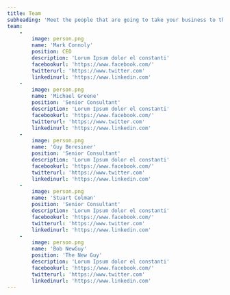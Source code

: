 ```yaml
---
title: Team
subheading: 'Meet the people that are going to take your business to the next level'
team:
    -
        image: person.png
        name: 'Mark Connoly'
        position: CEO
        description: 'Lorum Ipsum dolor el constanti'
        facebookurl: 'https://www.facebook.com/'
        twitterurl: 'https://www.twitter.com'
        linkedinurl: 'https://www.linkedin.com'
    -
        image: person.png
        name: 'Michael Greene'
        position: 'Senior Consultant'
        description: 'Lorum Ipsum dolor el constanti'
        facebookurl: 'https://www.facebook.com/'
        twitterurl: 'https://www.twitter.com'
        linkedinurl: 'https://www.linkedin.com'
    -
        image: person.png
        name: 'Guy Beresiner'
        position: 'Senior Consultant'
        description: 'Lorum Ipsum dolor el constanti'
        facebookurl: 'https://www.facebook.com/'
        twitterurl: 'https://www.twitter.com'
        linkedinurl: 'https://www.linkedin.com'
    -
        image: person.png
        name: 'Stuart Colman'
        position: 'Senior Consultant'
        description: 'Lorum Ipsum dolor el constanti'
        facebookurl: 'https://www.facebook.com/'
        twitterurl: 'https://www.twitter.com'
        linkedinurl: 'https://www.linkedin.com'
    -
        image: person.png
        name: 'Bob NewGuy'
        position: 'The New Guy'
        description: 'Lorum Ipsum dolor el constanti'
        facebookurl: 'https://www.facebook.com/'
        twitterurl: 'https://www.twitter.com'
        linkedinurl: 'https://www.linkedin.com'
---
```


